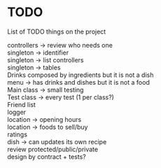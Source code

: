 # TODO
List of TODO things on the project

controllers → review who needs one <br />
singleton → identifier <br />
singleton → list controllers <br />
singleton → tables <br />
Drinks composed by ingredients but it is not a dish<br />
menu -> has drinks and dishes but it is not a food <br />
Main class → small testing <br />
Test class → every test (1 per class?) <br />
Friend list <br />
logger <br />
location → opening hours <br />
location → foods to sell/buy <br />
ratings <br />
dish → can updates its own recipe <br />
review protected/public/private <br />
design by contract + tests? <br />
